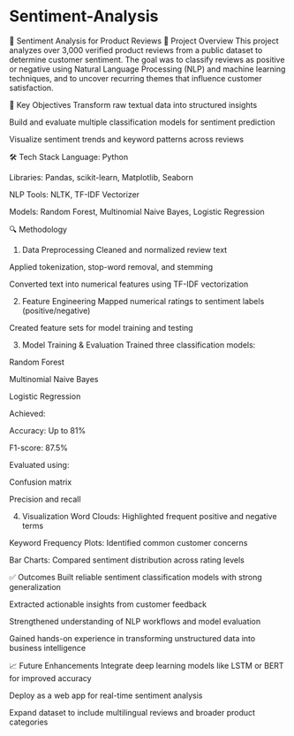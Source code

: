 # Sentiment-Analysis

📝 Sentiment Analysis for Product Reviews
📌 Project Overview
This project analyzes over 3,000 verified product reviews from a public dataset to determine customer sentiment. The goal was to classify reviews as positive or negative using Natural Language Processing (NLP) and machine learning techniques, and to uncover recurring themes that influence customer satisfaction.

🧠 Key Objectives
Transform raw textual data into structured insights

Build and evaluate multiple classification models for sentiment prediction

Visualize sentiment trends and keyword patterns across reviews

🛠️ Tech Stack
Language: Python

Libraries: Pandas, scikit-learn, Matplotlib, Seaborn

NLP Tools: NLTK, TF-IDF Vectorizer

Models: Random Forest, Multinomial Naive Bayes, Logistic Regression

🔍 Methodology
1. Data Preprocessing
Cleaned and normalized review text

Applied tokenization, stop-word removal, and stemming

Converted text into numerical features using TF-IDF vectorization

2. Feature Engineering
Mapped numerical ratings to sentiment labels (positive/negative)

Created feature sets for model training and testing

3. Model Training & Evaluation
Trained three classification models:

Random Forest

Multinomial Naive Bayes

Logistic Regression

Achieved:

Accuracy: Up to 81%

F1-score: 87.5%

Evaluated using:

Confusion matrix

Precision and recall

4. Visualization
Word Clouds: Highlighted frequent positive and negative terms

Keyword Frequency Plots: Identified common customer concerns

Bar Charts: Compared sentiment distribution across rating levels

✅ Outcomes
Built reliable sentiment classification models with strong generalization

Extracted actionable insights from customer feedback

Strengthened understanding of NLP workflows and model evaluation

Gained hands-on experience in transforming unstructured data into business intelligence

📈 Future Enhancements
Integrate deep learning models like LSTM or BERT for improved accuracy

Deploy as a web app for real-time sentiment analysis

Expand dataset to include multilingual reviews and broader product categories
